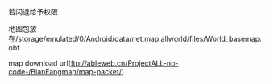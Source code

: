 ﻿若闪退给予权限

地图包放在/storage/emulated/0/Android/data/net.map.allworld/files/World_basemap.obf

map download url(ftp://ableweb.cn/ProjectALL-no-code-/BianFangmap/map-packet/)
